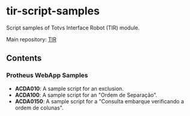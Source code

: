 # tir-script-samples

Script samples of Totvs Interface Robot (TIR) module.

Main repository: [TIR](https://github.com/totvs/tir)

## Contents

### Protheus WebApp Samples

- **ACDA010**: A sample script for an exclusion.
- **ACDA100**: A sample script for an "Ordem de Separação".
- **ACDA0150**: A sample script for a "Consulta embarque verificando a ordem de colunas".